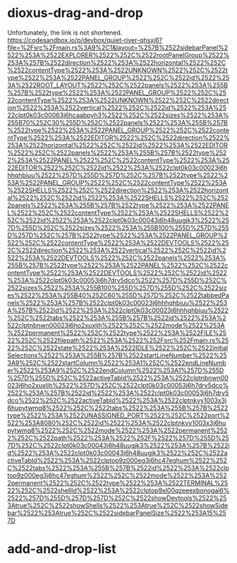 # dioxus-drag-and-drop

Unfortunately, the link is not shortened.
https://codesandbox.io/p/devbox/quiet-river-qhsxj6?file=%2Fsrc%2Fmain.rs%3A9%2C1&layout=%257B%2522sidebarPanel%2522%253A%2522EXPLORER%2522%252C%2522rootPanelGroup%2522%253A%257B%2522direction%2522%253A%2522horizontal%2522%252C%2522contentType%2522%253A%2522UNKNOWN%2522%252C%2522type%2522%253A%2522PANEL_GROUP%2522%252C%2522id%2522%253A%2522ROOT_LAYOUT%2522%252C%2522panels%2522%253A%255B%257B%2522type%2522%253A%2522PANEL_GROUP%2522%252C%2522contentType%2522%253A%2522UNKNOWN%2522%252C%2522direction%2522%253A%2522vertical%2522%252C%2522id%2522%253A%2522clpt0k03c00063j6hcaabpyh3%2522%252C%2522sizes%2522%253A%255B70%252C30%255D%252C%2522panels%2522%253A%255B%257B%2522type%2522%253A%2522PANEL_GROUP%2522%252C%2522contentType%2522%253A%2522EDITOR%2522%252C%2522direction%2522%253A%2522horizontal%2522%252C%2522id%2522%253A%2522EDITOR%2522%252C%2522panels%2522%253A%255B%257B%2522type%2522%253A%2522PANEL%2522%252C%2522contentType%2522%253A%2522EDITOR%2522%252C%2522id%2522%253A%2522clpt0k03c00023j6hhhqhbiuu%2522%257D%255D%257D%252C%257B%2522type%2522%253A%2522PANEL_GROUP%2522%252C%2522contentType%2522%253A%2522SHELLS%2522%252C%2522direction%2522%253A%2522horizontal%2522%252C%2522id%2522%253A%2522SHELLS%2522%252C%2522panels%2522%253A%255B%257B%2522type%2522%253A%2522PANEL%2522%252C%2522contentType%2522%253A%2522SHELLS%2522%252C%2522id%2522%253A%2522clpt0k03c00043j6h48uugjk3%2522%257D%255D%252C%2522sizes%2522%253A%255B100%255D%257D%255D%257D%252C%257B%2522type%2522%253A%2522PANEL_GROUP%2522%252C%2522contentType%2522%253A%2522DEVTOOLS%2522%252C%2522direction%2522%253A%2522vertical%2522%252C%2522id%2522%253A%2522DEVTOOLS%2522%252C%2522panels%2522%253A%255B%257B%2522type%2522%253A%2522PANEL%2522%252C%2522contentType%2522%253A%2522DEVTOOLS%2522%252C%2522id%2522%253A%2522clpt0k03c00053j6h7drv5dco%2522%257D%255D%252C%2522sizes%2522%253A%255B100%255D%257D%255D%252C%2522sizes%2522%253A%255B40%252C60%255D%257D%252C%2522tabbedPanels%2522%253A%257B%2522clpt0k03c00023j6hhhqhbiuu%2522%253A%257B%2522id%2522%253A%2522clpt0k03c00023j6hhhqhbiuu%2522%252C%2522tabs%2522%253A%255B%257B%2522id%2522%253A%2522clptnbnwn00023j6ho2xuxljh%2522%252C%2522mode%2522%253A%2522permanent%2522%252C%2522type%2522%253A%2522FILE%2522%252C%2522filepath%2522%253A%2522%252Fsrc%252Fmain.rs%2522%252C%2522state%2522%253A%2522IDLE%2522%252C%2522initialSelections%2522%253A%255B%257B%2522startLineNumber%2522%253A9%252C%2522startColumn%2522%253A1%252C%2522endLineNumber%2522%253A9%252C%2522endColumn%2522%253A1%257D%255D%257D%255D%252C%2522activeTabId%2522%253A%2522clptnbnwn00023j6ho2xuxljh%2522%257D%252C%2522clpt0k03c00053j6h7drv5dco%2522%253A%257B%2522id%2522%253A%2522clpt0k03c00053j6h7drv5dco%2522%252C%2522activeTabId%2522%253A%2522clptnkvy1003x3j6hupytwmq8%2522%252C%2522tabs%2522%253A%255B%257B%2522type%2522%253A%2522UNASSIGNED_PORT%2522%252C%2522port%2522%253A8080%252C%2522id%2522%253A%2522clptnkvy1003x3j6hupytwmq8%2522%252C%2522mode%2522%253A%2522permanent%2522%252C%2522path%2522%253A%2522%252F%2522%257D%255D%257D%252C%2522clpt0k03c00043j6h48uugjk3%2522%253A%257B%2522id%2522%253A%2522clpt0k03c00043j6h48uugjk3%2522%252C%2522activeTabId%2522%253A%2522clptop9z000eg3j6hc47eghum%2522%252C%2522tabs%2522%253A%255B%257B%2522id%2522%253A%2522clptop9z000eg3j6hc47eghum%2522%252C%2522mode%2522%253A%2522permanent%2522%252C%2522type%2522%253A%2522TERMINAL%2522%252C%2522shellId%2522%253A%2522clptop9xl00qzeeexbonogai6%2522%257D%255D%257D%257D%252C%2522showDevtools%2522%253Atrue%252C%2522showShells%2522%253Atrue%252C%2522showSidebar%2522%253Atrue%252C%2522sidebarPanelSize%2522%253A15%257D
# add-and-drop-list
